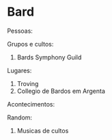 # Bard 

Pessoas:

Grupos e cultos:
1. Bards Symphony Guild 

Lugares:
1. Troving
2. Collegio de Bardos em Argenta

Acontecimentos:

Random:
1. Musicas de cultos